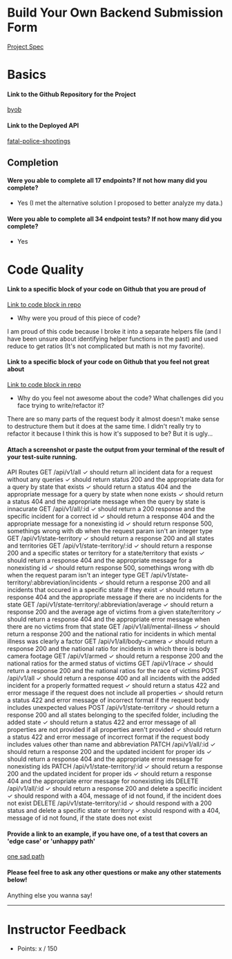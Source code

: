 # Build Your Own Backend Submission Form

[Project Spec](http://frontend.turing.io/projects/build-your-own-backend.html)

# Basics

#### Link to the Github Repository for the Project
[byob](https://github.com/StephanieEA/byob)

#### Link to the Deployed API
[fatal-police-shootings](https://fatal-police-shootings.herokuapp.com/)

## Completion

#### Were you able to complete all 17 endpoints? If not how many did you complete?
* Yes (I met the alternative solution I proposed to better analyze my data.)

#### Were you able to complete all 34 endpoint tests? If not how many did you complete?
* Yes

# Code Quality

#### Link to a specific block of your code on Github that you are proud of
[Link to code block in repo](https://github.com/StephanieEA/byob/blob/5baa4fdf06180d334573c0af5984f8539024a722/helpers/helpers.js#L1-L19)

* Why were you proud of this piece of code?

I am proud of this code because I broke it into a separate helpers file (and I have been unsure about identifying helper functions in the past) and used reduce to get ratios (It's not complicated but math is not my favorite).  

#### Link to a specific block of your code on Github that you feel not great about
[Link to code block in repo](https://github.com/StephanieEA/byob/blob/5baa4fdf06180d334573c0af5984f8539024a722/server.js#L188-L198)

* Why do you feel not awesome about the code? What challenges did you face trying to write/refactor it?

There are so many parts of the request body it almost doesn't make sense to destructure them but it does at the same time.  I didn't really try to refactor it because I think this is how it's supposed to be?  But it is ugly...

#### Attach a screenshot or paste the output from your terminal of the result of your test-suite running.

API Routes
    GET /api/v1/all
      ✓ should return all incident data for a request without any queries
      ✓ should return status 200 and the appropriate data for a query by state that exists
      ✓ should return a status 404 and the appropriate message for a query by state when none exists
      ✓ should return a status 404 and the appropriate message when the query by state is innacurate
    GET /api/v1/all/:id
      ✓ should return a 200 response and the specific incident for a correct id
      ✓ should return a response 404 and the appropriate message for a nonexisting id
      ✓ should return response 500, somethings wrong with db when the request param isn't an integer type
    GET /api/v1/state-territory
      ✓ should return a response 200 and all states and territories
    GET /api/v1/state-territory/:id
      ✓ should return a response 200 and a specific states or territory for a state/territory that exists
      ✓ should return  a response 404 and the appropriate message for a nonexisting id
      ✓ should return response 500, somethings wrong with db when the request param isn't an integer type
    GET /api/v1/state-territory/:abbreviation/incidents
      ✓ should return a response 200 and all incidents that occured in a specific state if they exist
      ✓ should return a response 404 and the appropriate message if there are no incidents for the state
    GET /api/v1/state-territory/:abbreviation/average
      ✓ should return a response 200 and the average age of victims from a given state/territory
      ✓ should return a response 404 and the appropriate error message when there are no victims from that state
    GET /api/v1/all/mental-illness
      ✓ should return a response 200 and the national ratio for incidents in which mental illness was clearly a factor
    GET /api/v1/all/body-camera
      ✓ should return a response 200 and the national ratio for incidents in which there is body camera footage
    GET /api/v1/armed
      ✓ should return a response 200 and the national ratios for the armed status of victims
    GET /api/v1/race
      ✓ should return a response 200 and the national ratios for the race of victims
    POST /api/v1/all
      ✓ should return a response 400 and all incidents with the added incident for a properly formatted request
      ✓ should return a status 422 and error message if the request does not include all properties
      ✓ should return a status 422 and error message of incorrect format if the request body includes unexpected values
    POST /api/v1/state-territory
      ✓ should return a response 200 and all states belonging to the specifed folder, including the added state
      ✓ should return a status 422 and error message of all properties are not provided if all properties aren't provided
      ✓ should return a status 422 and error message of incorrect format if the request body includes values other than name and abbreviation
    PATCH /api/v1/all/:id
      ✓ should return a response 200 and the updated incident for proper ids
      ✓ should return a response 404 and the appropriate error message for nonexisting ids
    PATCH /api/v1/state-territory/:id
      ✓ should return a response 200 and the updated incident for proper ids
      ✓ should return a response 404 and the appropriate error message for nonexisting ids
    DELETE /api/v1/all/:id
      ✓ should return a response 200 and delete a specific incident
      ✓ should respond with a 404, message of id not found, if the incident does not exist
    DELETE /api/v1/state-territory/:id
      ✓ should respond with a 200 status and delete a specific state or territory
      ✓ should respond with a 404, message of id not found, if the state does not exist

#### Provide a link to an example, if you have one, of a test that covers an 'edge case' or 'unhappy path'

[one sad path](https://github.com/StephanieEA/byob/blob/5baa4fdf06180d334573c0af5984f8539024a722/test/server-test.js#L164-L174)

#### Please feel free to ask any other questions or make any other statements below!

Anything else you wanna say!

-----

# Instructor Feedback

- Points: x / 150
